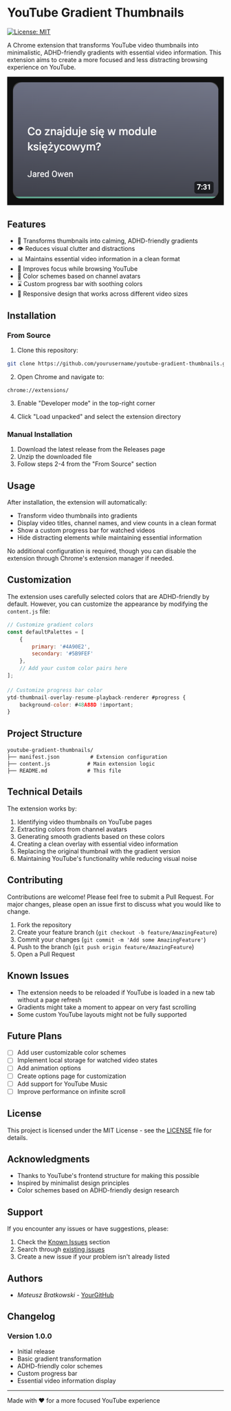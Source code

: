 # YouTube Gradient Thumbnails

[![License: MIT](https://img.shields.io/badge/License-MIT-blue.svg)](https://opensource.org/licenses/MIT)

A Chrome extension that transforms YouTube video thumbnails into minimalistic, ADHD-friendly gradients with essential video information. This extension aims to create a more focused and less distracting browsing experience on YouTube.

![Extension Preview](/content/image_01.png)

## Features

- 🎨 Transforms thumbnails into calming, ADHD-friendly gradients
- 👁️ Reduces visual clutter and distractions
- 📊 Maintains essential video information in a clean format
- 🎯 Improves focus while browsing YouTube
- 🌈 Color schemes based on channel avatars
- ⌛ Custom progress bar with soothing colors
- 📱 Responsive design that works across different video sizes

## Installation

### From Source
1. Clone this repository:
```bash
git clone https://github.com/yourusername/youtube-gradient-thumbnails.git
```

2. Open Chrome and navigate to:
```
chrome://extensions/
```

3. Enable "Developer mode" in the top-right corner

4. Click "Load unpacked" and select the extension directory

### Manual Installation
1. Download the latest release from the Releases page
2. Unzip the downloaded file
3. Follow steps 2-4 from the "From Source" section

## Usage

After installation, the extension will automatically:
- Transform video thumbnails into gradients
- Display video titles, channel names, and view counts in a clean format
- Show a custom progress bar for watched videos
- Hide distracting elements while maintaining essential information

No additional configuration is required, though you can disable the extension through Chrome's extension manager if needed.

## Customization

The extension uses carefully selected colors that are ADHD-friendly by default. However, you can customize the appearance by modifying the `content.js` file:

```javascript
// Customize gradient colors
const defaultPalettes = [
    {
        primary: '#4A90E2',
        secondary: '#5B9FEF'
    },
    // Add your custom color pairs here
];

// Customize progress bar color
ytd-thumbnail-overlay-resume-playback-renderer #progress {
    background-color: #48A88D !important;
}
```

## Project Structure

```
youtube-gradient-thumbnails/
├── manifest.json          # Extension configuration
├── content.js            # Main extension logic
├── README.md             # This file
```

## Technical Details

The extension works by:
1. Identifying video thumbnails on YouTube pages
2. Extracting colors from channel avatars
3. Generating smooth gradients based on these colors
4. Creating a clean overlay with essential video information
5. Replacing the original thumbnail with the gradient version
6. Maintaining YouTube's functionality while reducing visual noise

## Contributing

Contributions are welcome! Please feel free to submit a Pull Request. For major changes, please open an issue first to discuss what you would like to change.

1. Fork the repository
2. Create your feature branch (`git checkout -b feature/AmazingFeature`)
3. Commit your changes (`git commit -m 'Add some AmazingFeature'`)
4. Push to the branch (`git push origin feature/AmazingFeature`)
5. Open a Pull Request

## Known Issues

- The extension needs to be reloaded if YouTube is loaded in a new tab without a page refresh
- Gradients might take a moment to appear on very fast scrolling
- Some custom YouTube layouts might not be fully supported

## Future Plans

- [ ] Add user customizable color schemes
- [ ] Implement local storage for watched video states
- [ ] Add animation options
- [ ] Create options page for customization
- [ ] Add support for YouTube Music
- [ ] Improve performance on infinite scroll

## License

This project is licensed under the MIT License - see the [LICENSE](LICENSE) file for details.

## Acknowledgments

- Thanks to YouTube's frontend structure for making this possible
- Inspired by minimalist design principles
- Color schemes based on ADHD-friendly design research

## Support

If you encounter any issues or have suggestions, please:
1. Check the [Known Issues](#known-issues) section
2. Search through [existing issues](https://github.com/MBratkowski/YouTube-Gradient-Thumbnails/issues)
3. Create a new issue if your problem isn't already listed

## Authors

- *Mateusz Bratkowski* - [YourGitHub](https://github.com/MBratkowski)

## Changelog

### Version 1.0.0
- Initial release
- Basic gradient transformation
- ADHD-friendly color schemes
- Custom progress bar
- Essential video information display

---
Made with ❤️ for a more focused YouTube experience